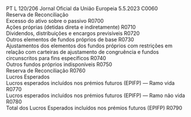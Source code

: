 PT  L 120/206 Jornal Oficial da União Europeia 5.5.2023
 C0060  
Reserva de Reconciliação  
Excesso do ativo sobre o passivo  R0700  
Ações próprias (detidas direta e indiretamente)  R0710  
Dividendos, distribuições e encargos previsíveis  R0720  
Outros elementos de fundos próprios de base  R0730  
Ajustamentos dos elementos dos fundos próprios com restrições em relação com carteiras de 
ajustamento de congruência e fundos circunscritos para fins específicos  R0740  
Outros fundos próprios indisponíveis  R0750  
Reserva de Reconciliação  R0760  
Lucros Esperados  
Lucros esperados incluídos nos prémios futuros (EPIFP) — Ramo vida  R0770  
Lucros esperados incluídos nos prémios futuros (EPIFP) — Ramo não vida  R0780  
Total dos Lucros Esperados incluídos nos prémios futuros (EPIFP)  R0790
